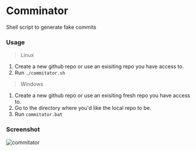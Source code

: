 # Comminator
Shell script to generate fake commits

### Usage

> Linux
1. Create a new github repo or use an exisiting repo you have access to.
2. Run ```./commitator.sh```

> Windows 
1. Create a new github repo or use an exisiting fresh repo you have access to.
2. Go to the directory where you'd like the local repo to be.
3. Run ```commitator.bat```

### Screenshot
![commitator](https://user-images.githubusercontent.com/18473198/36257380-b4d3729c-1267-11e8-9649-eeba9cc69c77.png)
